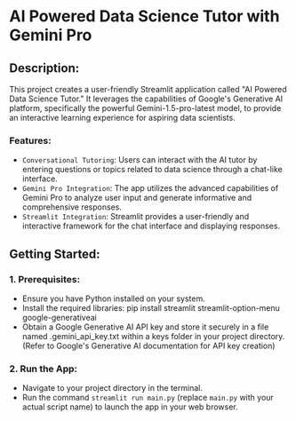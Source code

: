 # AI Powered Data Science Tutor with Gemini Pro
## Description:
This project creates a user-friendly Streamlit application called "AI Powered Data Science Tutor." It leverages the capabilities of Google's Generative AI platform, specifically the powerful Gemini-1.5-pro-latest model, to provide an interactive learning experience for aspiring data scientists.

### Features:
- `Conversational Tutoring`: Users can interact with the AI tutor by entering questions or topics related to data science through a chat-like interface.
- `Gemini Pro Integration`: The app utilizes the advanced capabilities of Gemini Pro to analyze user input and generate informative and comprehensive responses.
- `Streamlit Integration`: Streamlit provides a user-friendly and interactive framework for the chat interface and displaying responses.

## Getting Started:
### 1. Prerequisites:
- Ensure you have Python installed on your system.
- Install the required libraries: pip install streamlit streamlit-option-menu google-generativeai
- Obtain a Google Generative AI API key and store it securely in a file named .gemini_api_key.txt within a keys folder in your project directory. (Refer to Google's Generative AI documentation for API key creation)

### 2. Run the App:
- Navigate to your project directory in the terminal.
- Run the command `streamlit run main.py` (replace `main.py` with your actual script name) to launch the app in your web browser.


